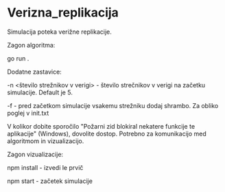 # Verizna_replikacija

Simulacija poteka verižne replikacije.

Zagon algoritma:

go run .

Dodatne zastavice:

-n <število strežnikov v verigi> - število strečnikov v verigi na začetku simulacije. Default je 5.

-f <ime tekstovne datoteke> - pred začetkom simulacije vsakemu strežniku dodaj shrambo. Za obliko poglej v init.txt

V kolikor dobite sporočilo "Požarni zid blokiral nekatere funkcije te aplikacije" (Windows), dovolite dostop. Potrebno za komunikacijo med algoritmom in vizualizacijo.

Zagon vizualizacije:

npm install - izvedi le prvič

npm start - začetek simulacije
